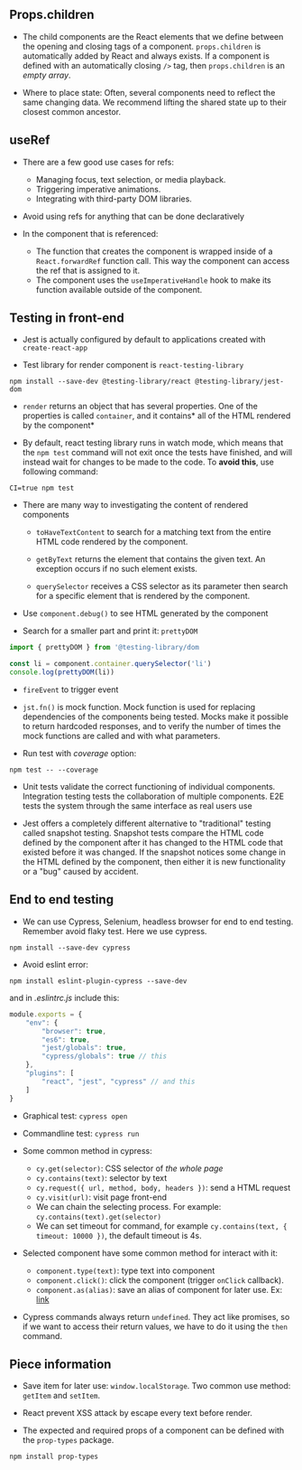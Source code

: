 ## Props.children
- The child components are the React elements that we define between the opening and closing tags of a component. `props.children` is automatically added by React and always exists. If a component is defined with an automatically closing `/>` tag, then `props.children` is an *empty array*.

- Where to place state: Often, several components need to reflect the same changing data. We recommend lifting the shared state up to their closest common ancestor.

## useRef
- There are a few good use cases for refs:
  - Managing focus, text selection, or media playback.
  - Triggering imperative animations.
  - Integrating with third-party DOM libraries.

- Avoid using refs for anything that can be done declaratively

- In the component that is referenced:
  - The function that creates the component is wrapped inside of a `React.forwardRef` function call. This way the component can access the ref that is assigned to it.
  - The component uses the `useImperativeHandle` hook to make its function available outside of the component.

## Testing in front-end
- Jest is actually configured by default to applications created with `create-react-app`

- Test library for render component is `react-testing-library`
```
npm install --save-dev @testing-library/react @testing-library/jest-dom
```

- `render` returns an object that has several properties. One of the properties is called `container`, and it contains* all of the HTML rendered by the component*

- By default, react testing library runs in watch mode, which means that the `npm test` command will not exit once the tests have finished, and will instead wait for changes to be made to the code. To **avoid this**, use following command:
```
CI=true npm test
```
- There are many way to investigating the content of rendered components
  - `toHaveTextContent` to search for a matching text from the entire HTML code rendered by the component.

  - `getByText` returns the element that contains the given text. An exception occurs if no such element exists.

  -  `querySelector` receives a CSS selector as its parameter then search for a specific element that is rendered by the component.

- Use `component.debug()` to see HTML generated by the component

- Search for a smaller part and print it: `prettyDOM`
```javascript
import { prettyDOM } from '@testing-library/dom

const li = component.container.querySelector('li')
console.log(prettyDOM(li))
```
- `fireEvent` to trigger event

- `jst.fn()` is mock function. Mock function is used for replacing dependencies of the components being tested. Mocks make it possible to return hardcoded responses, and to verify the number of times the mock functions are called and with what parameters.

- Run test with *coverage* option:
```
npm test -- --coverage
```

- Unit tests validate the correct functioning of individual components. Integration testing tests the collaboration of multiple components. E2E tests the system through the same interface as real users use

- Jest offers a completely different alternative to "traditional" testing called snapshot testing. Snapshot tests compare the HTML code defined by the component after it has changed to the HTML code that existed before it was changed. If the snapshot notices some change in the HTML defined by the component, then either it is new functionality or a "bug" caused by accident.

## End to end testing
- We can use Cypress, Selenium, headless browser for end to end testing. Remember avoid flaky test. Here we use cypress.
```
npm install --save-dev cypress
```

- Avoid eslint error:
```
npm install eslint-plugin-cypress --save-dev
```
and in *.eslintrc.js* include this:
```javascript
module.exports = {
    "env": {
        "browser": true,
        "es6": true,
        "jest/globals": true,
        "cypress/globals": true // this
    },
    "plugins": [
        "react", "jest", "cypress" // and this
    ]
}
```

- Graphical test: `cypress open`
- Commandline test: `cypress run`

- Some common method in cypress:
  - `cy.get(selector)`: CSS selector of *the whole page*
  - `cy.contains(text)`: selector by text
  - `cy.request({ url, method, body, headers })`: send a HTML request
  - `cy.visit(url)`: visit page front-end
  - We can chain the selecting process. For example: `cy.contains(text).get(selector)`
  - We can set timeout for command, for example `cy.contains(text, { timeout: 10000 })`, the default timeout is 4s.

- Selected component have some common method for interact with it:
  - `component.type(text)`: type text into component
  - `component.click()`: click the component (trigger `onClick` callback).
  - `component.as(alias)`: save an alias of component for later use. Ex: [link](https://docs.cypress.io/api/commands/as#DOM-element)

- Cypress commands always return `undefined`. They act like promises, so if we want to access their return values, we have to do it using the `then` command.

## Piece information
- Save item for later use: `window.localStorage`. Two common use method: `getItem` and `setItem`.

- React prevent XSS attack by escape every text before render.

- The expected and required props of a component can be defined with the `prop-types` package.
```
npm install prop-types
```